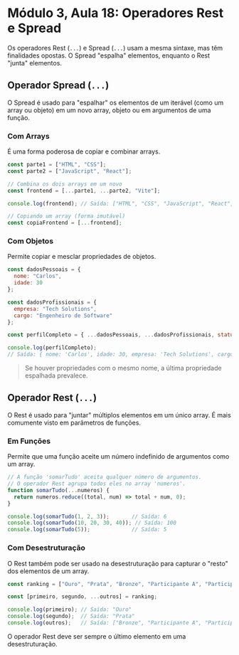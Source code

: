 # Módulo 3, Aula 18: Operadores Rest e Spread

Os operadores Rest (`...`) e Spread (`...`) usam a mesma sintaxe, mas têm finalidades opostas. O Spread "espalha" elementos, enquanto o Rest "junta" elementos.

## Operador Spread (`...`)

O Spread é usado para "espalhar" os elementos de um iterável (como um array ou objeto) em um novo array, objeto ou em argumentos de uma função.

### Com Arrays
É uma forma poderosa de copiar e combinar arrays.

```javascript
const parte1 = ["HTML", "CSS"];
const parte2 = ["JavaScript", "React"];

// Combina os dois arrays em um novo
const frontend = [...parte1, ...parte2, "Vite"];

console.log(frontend); // Saída: ["HTML", "CSS", "JavaScript", "React", "Vite"]

// Copiando um array (forma imutável)
const copiaFrontend = [...frontend];
```

### Com Objetos
Permite copiar e mesclar propriedades de objetos.

```javascript
const dadosPessoais = {
  nome: "Carlos",
  idade: 30
};

const dadosProfissionais = {
  empresa: "Tech Solutions",
  cargo: "Engenheiro de Software"
};

const perfilCompleto = { ...dadosPessoais, ...dadosProfissionais, status: "Ativo" };

console.log(perfilCompleto);
// Saída: { nome: 'Carlos', idade: 30, empresa: 'Tech Solutions', cargo: 'Engenheiro de Software', status: 'Ativo' }
```
> Se houver propriedades com o mesmo nome, a última propriedade espalhada prevalece.

## Operador Rest (`...`)

O Rest é usado para "juntar" múltiplos elementos em um único array. É mais comumente visto em parâmetros de funções.

### Em Funções
Permite que uma função aceite um número indefinido de argumentos como um array.

```javascript
// A função 'somarTudo' aceita qualquer número de argumentos.
// O operador Rest agrupa todos eles no array 'numeros'.
function somarTudo(...numeros) {
  return numeros.reduce((total, num) => total + num, 0);
}

console.log(somarTudo(1, 2, 3));       // Saída: 6
console.log(somarTudo(10, 20, 30, 40)); // Saída: 100
console.log(somarTudo(5));             // Saída: 5
```

### Com Desestruturação
O Rest também pode ser usado na desestruturação para capturar o "resto" dos elementos de um array.

```javascript
const ranking = ["Ouro", "Prata", "Bronze", "Participante A", "Participante B"];

const [primeiro, segundo, ...outros] = ranking;

console.log(primeiro); // Saída: "Ouro"
console.log(segundo);  // Saída: "Prata"
console.log(outros);   // Saída: ["Bronze", "Participante A", "Participante B"]
```
O operador Rest deve ser sempre o último elemento em uma desestruturação.

